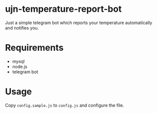 # ujn-temperature-report-bot
Just a simple telegram bot which reports your temperature automatically and notifies you.

# Requirements

- mysql
- node.js
- telegram bot

# Usage

Copy `config.sample.js` to `config.js` and configure the file.